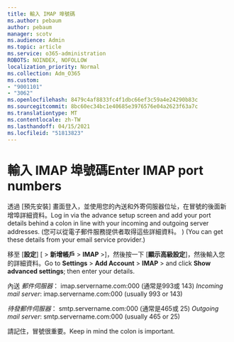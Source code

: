 ```yaml
---
title: 輸入 IMAP 埠號碼
ms.author: pebaum
author: pebaum
manager: scotv
ms.audience: Admin
ms.topic: article
ms.service: o365-administration
ROBOTS: NOINDEX, NOFOLLOW
localization_priority: Normal
ms.collection: Adm_O365
ms.custom:
- "9001101"
- "3062"
ms.openlocfilehash: 8479c4af8833fc4f1dbc66ef3c59a4e24290b83c
ms.sourcegitcommit: 8bc60ec34bc1e40685e3976576e04a2623f63a7c
ms.translationtype: MT
ms.contentlocale: zh-TW
ms.lasthandoff: 04/15/2021
ms.locfileid: "51813823"
---
```

# <a name="enter-imap-port-numbers"></a><span data-ttu-id="ab37d-102">輸入 IMAP 埠號碼</span><span class="sxs-lookup"><span data-stu-id="ab37d-102">Enter IMAP port numbers</span></span>

<span data-ttu-id="ab37d-103">透過 [預先安裝] 畫面登入，並使用您的內送和外寄伺服器位址，在冒號的後面新增埠詳細資料。</span><span class="sxs-lookup"><span data-stu-id="ab37d-103">Log in via the advance setup screen and add your port details behind a colon in line with your incoming and outgoing server addresses.</span></span> <span data-ttu-id="ab37d-104"> (您可以從電子郵件服務提供者取得這些詳細資料。 ) </span><span class="sxs-lookup"><span data-stu-id="ab37d-104">(You can get these details from your email service provider.)</span></span> 

<span data-ttu-id="ab37d-105">移至 [**設定**] [  >  **新增帳戶**  >  **IMAP** >]，然後按一下 [**顯示高級設定**]，然後輸入您的詳細資料。</span><span class="sxs-lookup"><span data-stu-id="ab37d-105">Go to **Settings** > **Add Account** > **IMAP** > and click **Show advanced settings**; then enter your details.</span></span> 

<span data-ttu-id="ab37d-106">內送 *郵件伺服器*： imap.servername.com:000 (通常是993或 143) </span><span class="sxs-lookup"><span data-stu-id="ab37d-106">*Incoming mail server*: imap.servername.com:000 (usually 993 or 143)</span></span> 

<span data-ttu-id="ab37d-107">*待發郵件伺服器*： smtp.servername.com:000 (通常是465或 25) </span><span class="sxs-lookup"><span data-stu-id="ab37d-107">*Outgoing mail server*: smtp.servername.com:000 (usually 465 or 25)</span></span> 

<span data-ttu-id="ab37d-108">請記住，冒號很重要。</span><span class="sxs-lookup"><span data-stu-id="ab37d-108">Keep in mind the colon is important.</span></span> 
